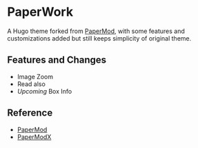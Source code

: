 # PaperWork

A Hugo theme forked from [PaperMod](https://github.com/adityatelange/hugo-PaperMod), with some features and customizations added but still keeps simplicity of original theme.

## Features and Changes

- Image Zoom
- Read also
- *Upcoming* Box Info

## Reference

- [PaperMod](https://github.com/adityatelange/hugo-PaperMod)
- [PaperModX](https://github.com/reorx/hugo-PaperModX)